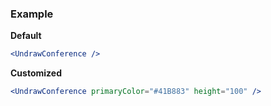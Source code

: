 ### Example

**Default**
```jsx
<UndrawConference />
```

**Customized**
```jsx
<UndrawConference primaryColor="#41B883" height="100" />
```
